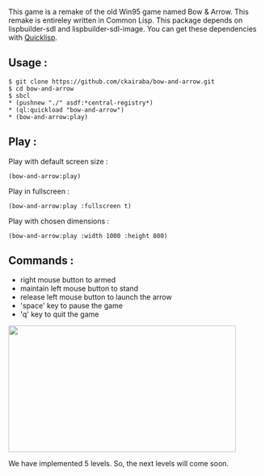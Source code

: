 This game is a remake of the old Win95 game named Bow & Arrow.
This remake is entireley written in Common Lisp. 
This package depends on lispbuilder-sdl and lispbuilder-sdl-image.
You can get these dependencies with [Quicklisp](http://www.quicklisp.org).

## Usage :
```
$ git clone https://github.com/ckairaba/bow-and-arrow.git
$ cd bow-and-arrow
$ sbcl
* (pushnew "./" asdf:*central-registry*)
* (ql:quickload "bow-and-arrow")
* (bow-and-arrow:play)
```
## Play :
Play with default screen size :
```
(bow-and-arrow:play)
```

Play in fullscreen :
```
(bow-and-arrow:play :fullscreen t)
```

Play with chosen dimensions :
```
(bow-and-arrow:play :width 1000 :height 800)
```

## Commands :
* right mouse button to armed
* maintain left mouse button to stand
* release left mouse button to launch the arrow
* 'space' key to pause the game
* 'q' key to quit the game

<img src="https://github.com/downloads/ckairaba/bow-and-arrow/screenshot.png" height="250" width="450" align="center" />

We have implemented 5 levels. So, the next levels will come
soon.
